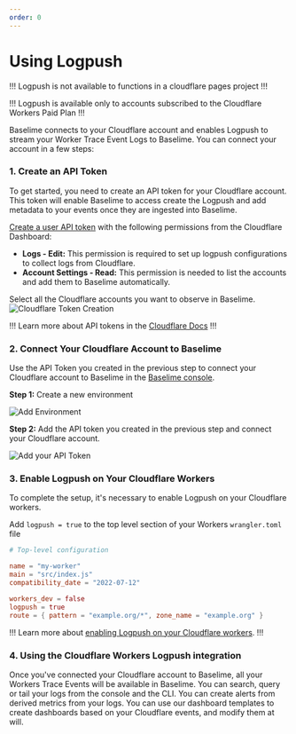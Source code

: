 ```yaml
---
order: 0
---
```


# Using Logpush
!!!
Logpush is not available to functions in a cloudflare pages project
!!!

!!!
Logpush is available only to accounts subscribed to the Cloudflare Workers Paid Plan
!!!

Baselime connects to your Cloudflare account and enables Logpush to stream your Worker Trace Event Logs to Baselime. You can connect your account in a few steps:

### 1. Create an API Token

To get started, you need to create an API token for your Cloudflare account. This token will enable Baselime to access create the Logpush and add metadata to your events once they are ingested into Baselime.

[Create a user API token](https://dash.cloudflare.com/profile/api-tokens?permissionGroupKeys=[{"key":"account_logs","type":"edit"},{"key":"account_settings","type":"read"}]&name=Baselime) with the following permissions from the Cloudflare Dashboard:

- **Logs - Edit:** This permission is required to set up logpush configurations to collect logs from Cloudflare.
- **Account Settings - Read:** This permission is needed to list the accounts and add them to Baselime automatically.

Select all the Cloudflare accounts you want to observe in Baselime.
![Cloudflare Token Creation](../assets/images/illustrations/sending-data/cloudflare/create-cloudflare-token.png)

!!!
Learn more about API tokens in the [Cloudflare Docs](https://developers.cloudflare.com/fundamentals/api/get-started/create-token/)
!!!


### 2. Connect Your Cloudflare Account to Baselime

Use the API Token you created in the previous step to connect your Cloudflare account to Baselime in the [Baselime console](https://console.baselime.io).

**Step 1:** Create a new environment

![Add Environment](../assets/images/illustrations/sending-data/cloudflare/create-new-env.png)

**Step 2:** Add the API token you created in the previous step and connect your Cloudflare account.

![Add your API Token](../assets/images/illustrations/sending-data/cloudflare/cloudflare-token.png)

### 3. Enable Logpush on Your Cloudflare Workers

To complete the setup, it's necessary to enable Logpush on your Cloudflare workers.

Add `logpush = true` to the top level section of your Workers `wrangler.toml` file

```toml # :icon-code: wrangler.toml
# Top-level configuration

name = "my-worker"
main = "src/index.js"
compatibility_date = "2022-07-12"

workers_dev = false
logpush = true
route = { pattern = "example.org/*", zone_name = "example.org" }
```

!!!
Learn more about [enabling Logpush on your Cloudflare workers](https://developers.cloudflare.com/workers/observability/logpush/#enable-logging-on-your-worker).
!!!

### 4. Using the Cloudflare Workers Logpush integration

Once you've connected your Cloudflare account to Baselime, all your Workers Trace Events will be available in Baselime. You can search, query or tail your logs from the console and the CLI. You can create alerts from derived metrics from your logs. You can use our dashboard templates to create dashboards based on your Cloudflare events, and modify them at will.

